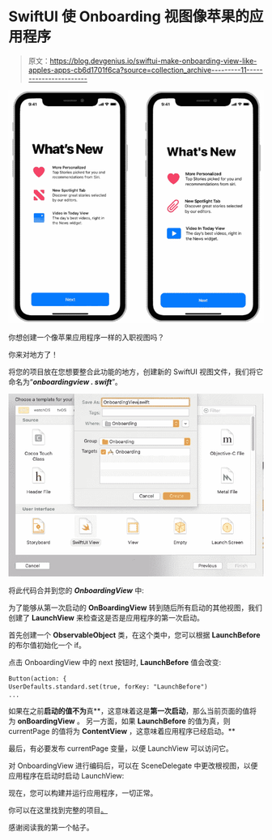 # SwiftUI 使 Onboarding 视图像苹果的应用程序

> 原文：<https://blog.devgenius.io/swiftui-make-onboarding-view-like-apples-apps-cb6d1701f6ca?source=collection_archive---------11----------------------->

![](img/cc1e698848f05608aa24818aeb23db09.png)

你想创建一个像苹果应用程序一样的入职视图吗？

你来对地方了！

将您的项目放在您想要整合此功能的地方，创建新的 SwiftUI 视图文件，我们将它命名为“***onboardingview . swift***”。

![](img/b7751ead5519221e770efe2f36bfffbb.png)

将此代码合并到您的 ***OnboardingView*** 中:

为了能够从第一次启动的 **OnBoardingView** 转到随后所有启动的其他视图，我们创建了 **LaunchView** 来检查这是否是应用程序的第一次启动。

首先创建一个 **ObservableObject** 类，在这个类中，您可以根据 **LaunchBefore** 的布尔值初始化一个 if。

点击 OnboardingView 中的 next 按钮时, **LaunchBefore** 值会改变:

```
Button(action: {                
UserDefaults.standard.set(true, forKey: "LaunchBefore")
...
```

如果在之前**启动的值不为**真**，这意味着这是**第一次启动**，那么当前页面的值将为 **onBoardingView** 。
另一方面，如果 **LaunchBefore** 的值为真，则 currentPage 的值将为 **ContentView** ，这意味着应用程序已经启动。**

最后，有必要发布 currentPage 变量，以便 LaunchView 可以访问它。

对 OnboardingView 进行编码后，可以在 SceneDelegate 中更改根视图，以便应用程序在启动时启动 LaunchView:

现在，您可以构建并运行应用程序，一切正常。

你可以在这里找到完整的项目[。](https://github.com/clementlvx/SwiftUI-Onboarding)

感谢阅读我的第一个帖子。